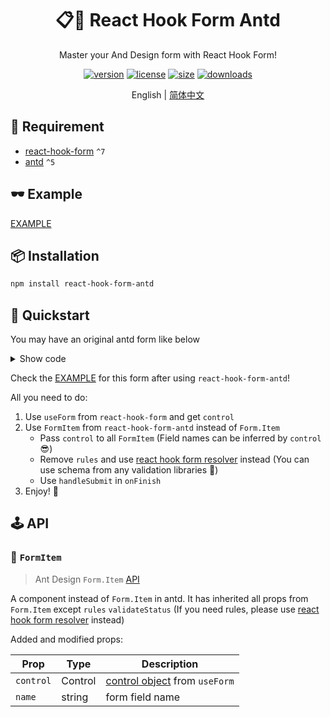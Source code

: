 <div align="center">

# 📋🐜 React Hook Form Antd

Master your And Design form with React Hook Form!

[![version](https://img.shields.io/npm/v/react-hook-form-antd?style=for-the-badge)](https://www.npmjs.com/package/react-hook-form-antd)
[![license](https://img.shields.io/npm/l/react-hook-form-antd?style=for-the-badge)](https://github.com/jsun969/react-hook-form-antd/blob/main/LICENSE)
[![size](https://img.shields.io/bundlephobia/minzip/react-hook-form-antd?style=for-the-badge)](https://bundlephobia.com/result?p=react-hook-form-antd)
[![downloads](https://img.shields.io/npm/dw/react-hook-form-antd?style=for-the-badge)](https://www.npmjs.com/package/react-hook-form-antd)

English | [简体中文](./README_zh-CN.md)

</div>

## 📜 Requirement

- [react-hook-form](https://github.com/react-hook-form/react-hook-form) `^7`
- [antd](https://github.com/ant-design/ant-design) `^5`

## 🕶 Example

[EXAMPLE](https://codesandbox.io/s/react-hook-form-antd-example-6s0i3z?file=/src/App.tsx)

## 📦 Installation

```bash
npm install react-hook-form-antd
```

## 🎯 Quickstart

You may have an original antd form like below

<details>
<summary>Show code</summary>

```tsx
<Form onFinish={onFinish}>
	<Form.Item
		label="Username"
		name="username"
		rules={[
			{ required: true, message: 'Required' },
			{ max: 15, message: 'Username should be less than 15 characters' },
		]}
	>
		<Input />
	</Form.Item>
	<Form.Item
		label="Password"
		name="password"
		rules={[{ required: true, message: 'Required' }]}
	>
		<Input.Password />
	</Form.Item>
	<Form.Item name="remember" valuePropName="checked">
		<Checkbox>Remember me</Checkbox>
	</Form.Item>
	<Form.Item>
		<Button type="primary" htmlType="submit">
			Submit
		</Button>
	</Form.Item>
</Form>
```

</details>

Check the [EXAMPLE](https://codesandbox.io/s/react-hook-form-antd-example-6s0i3z?file=/src/App.tsx) for this form after using `react-hook-form-antd`!

All you need to do:

1. Use `useForm` from `react-hook-form` and get `control`
2. Use `FormItem` from `react-hook-form-antd` instead of `Form.Item`
   - Pass `control` to all `FormItem` (Field names can be inferred by `control` 😎)
   - Remove `rules` and use [react hook form resolver](https://github.com/react-hook-form/resolvers) instead (You can use schema from any validation libraries 🤩)
   - Use `handleSubmit` in `onFinish`
3. Enjoy! 🎉

## 🕹 API

### 🔗 `FormItem`

> Ant Design `Form.Item` [API](https://ant.design/components/form#formitem)

A component instead of `Form.Item` in antd. It has inherited all props from `Form.Item` except `rules` `validateStatus` (If you need rules, please use [react hook form resolver](https://github.com/react-hook-form/resolvers) instead)

Added and modified props:

| Prop      | Type    | Description                                                                       |
| --------- | ------- | --------------------------------------------------------------------------------- |
| `control` | Control | [control object](https://react-hook-form.com/api/useform/control/) from `useForm` |
| `name`    | string  | form field name                                                                   |
